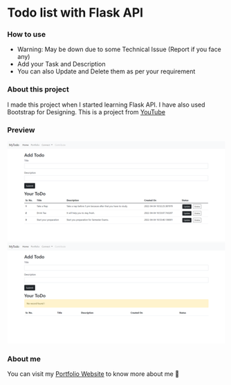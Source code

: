 # Todo list with Flask API

### How to use
*  Warning: May be down due to some Technical Issue (Report if you face any)
*  Add your Task and Description
*  You can also Update and Delete them as per your requirement

### About this project
I made this project when I started learning Flask API. I have also used Bootstrap for Designing. This is a project from [YouTube](https://youtu.be/oA8brF3w5XQ)

### Preview
![actual_preview](https://github.com/Abhilashgupta2706/MyTodo-FlaskApp/blob/main/files/preview%20imgs/preview.png)
![no_record_found](https://github.com/Abhilashgupta2706/MyTodo-FlaskApp/blob/main/files/preview%20imgs/no_record_found.png)

### About me
You can visit my [Portfolio Website](https://abhilashgupta.ml/) to know more about me 🤗
